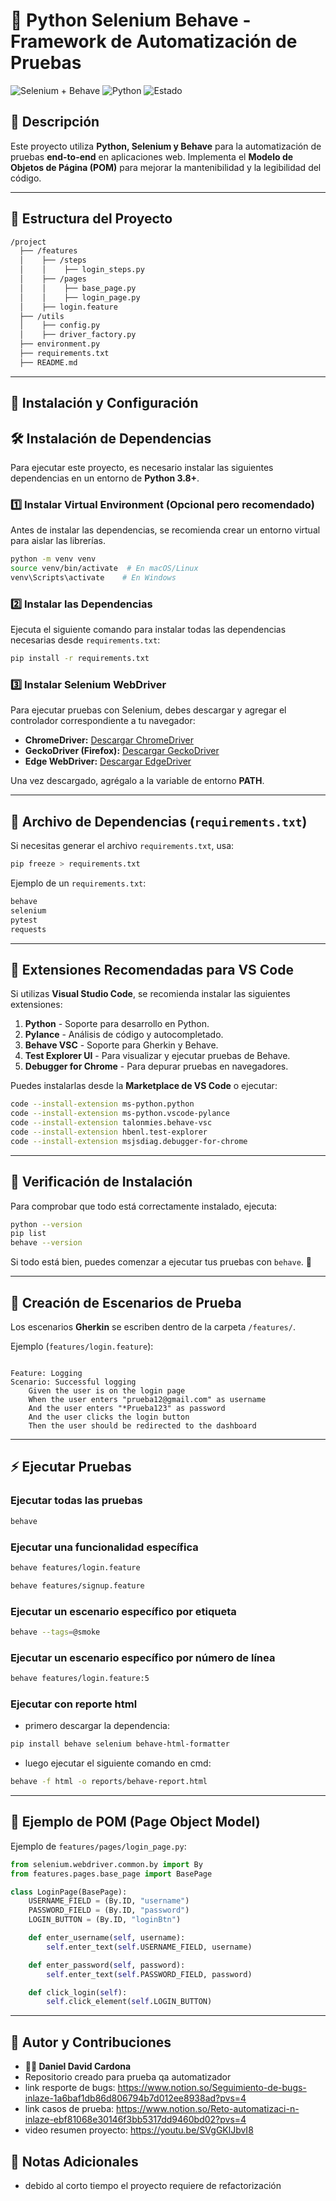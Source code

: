 # **📌 Python Selenium Behave - Framework de Automatización de Pruebas**

![Selenium + Behave](https://img.shields.io/badge/Selenium-Behave-green) ![Python](https://img.shields.io/badge/Python-3.8%2B-blue) ![Estado](https://img.shields.io/badge/Estado-Activo-brightgreen)

## **🔹 Descripción**
Este proyecto utiliza **Python, Selenium y Behave** para la automatización de pruebas **end-to-end** en aplicaciones web. Implementa el **Modelo de Objetos de Página (POM)** para mejorar la mantenibilidad y la legibilidad del código.

---

## **📁 Estructura del Proyecto**
```bash
/project
  ├── /features
  │    ├── /steps
  │    │    ├── login_steps.py
  │    ├── /pages
  │    │    ├── base_page.py
  │    │    ├── login_page.py
  │    ├── login.feature
  ├── /utils
  │    ├── config.py
  │    ├── driver_factory.py
  ├── environment.py
  ├── requirements.txt
  ├── README.md
```

---

## **🚀 Instalación y Configuración**

## **🛠 Instalación de Dependencias**
Para ejecutar este proyecto, es necesario instalar las siguientes dependencias en un entorno de **Python 3.8+**.

### **1️⃣ Instalar Virtual Environment (Opcional pero recomendado)**
Antes de instalar las dependencias, se recomienda crear un entorno virtual para aislar las librerías.

```bash
python -m venv venv
source venv/bin/activate  # En macOS/Linux
venv\Scripts\activate    # En Windows
```

### **2️⃣ Instalar las Dependencias**
Ejecuta el siguiente comando para instalar todas las dependencias necesarias desde `requirements.txt`:

```bash
pip install -r requirements.txt
```

### **3️⃣ Instalar Selenium WebDriver**
Para ejecutar pruebas con Selenium, debes descargar y agregar el controlador correspondiente a tu navegador:

- **ChromeDriver:** [Descargar ChromeDriver](https://chromedriver.chromium.org/downloads)
- **GeckoDriver (Firefox):** [Descargar GeckoDriver](https://github.com/mozilla/geckodriver/releases)
- **Edge WebDriver:** [Descargar EdgeDriver](https://developer.microsoft.com/en-us/microsoft-edge/tools/webdriver/)

Una vez descargado, agrégalo a la variable de entorno **PATH**.

---

## **📜 Archivo de Dependencias (`requirements.txt`)**
Si necesitas generar el archivo `requirements.txt`, usa:

```bash
pip freeze > requirements.txt
```

Ejemplo de un `requirements.txt`:
```txt
behave
selenium
pytest
requests
```

---

## **🔹 Extensiones Recomendadas para VS Code**
Si utilizas **Visual Studio Code**, se recomienda instalar las siguientes extensiones:

1. **Python** - Soporte para desarrollo en Python.
2. **Pylance** - Análisis de código y autocompletado.
3. **Behave VSC** - Soporte para Gherkin y Behave.
4. **Test Explorer UI** - Para visualizar y ejecutar pruebas de Behave.
5. **Debugger for Chrome** - Para depurar pruebas en navegadores.

Puedes instalarlas desde la **Marketplace de VS Code** o ejecutar:

```bash
code --install-extension ms-python.python
code --install-extension ms-python.vscode-pylance
code --install-extension talonmies.behave-vsc
code --install-extension hbenl.test-explorer
code --install-extension msjsdiag.debugger-for-chrome
```

---

## **📌 Verificación de Instalación**
Para comprobar que todo está correctamente instalado, ejecuta:

```bash
python --version
pip list
behave --version
```

Si todo está bien, puedes comenzar a ejecutar tus pruebas con `behave`. 🚀

---

## **📝 Creación de Escenarios de Prueba**
Los escenarios **Gherkin** se escriben dentro de la carpeta `/features/`.

Ejemplo (`features/login.feature`):
```gherkin

Feature: Logging
Scenario: Successful logging
    Given the user is on the login page
    When the user enters "prueba12@gmail.com" as username
    And the user enters "*Prueba123" as password
    And the user clicks the login button
    Then the user should be redirected to the dashboard
```

---

## **⚡ Ejecutar Pruebas**
### **Ejecutar todas las pruebas**
```bash
behave
```

### **Ejecutar una funcionalidad específica**
```bash
behave features/login.feature
```

```bash
behave features/signup.feature
```

### **Ejecutar un escenario específico por etiqueta**
```bash
behave --tags=@smoke
```

### **Ejecutar un escenario específico por número de línea**
```bash
behave features/login.feature:5

```
### **Ejecutar con reporte html**

- primero descargar la dependencia:
```bash
pip install behave selenium behave-html-formatter

```

- luego ejecutar el siguiente comando en cmd:
```bash
behave -f html -o reports/behave-report.html


```

---


## **📜 Ejemplo de POM (Page Object Model)**
Ejemplo de `features/pages/login_page.py`:

```python
from selenium.webdriver.common.by import By
from features.pages.base_page import BasePage

class LoginPage(BasePage):
    USERNAME_FIELD = (By.ID, "username")
    PASSWORD_FIELD = (By.ID, "password")
    LOGIN_BUTTON = (By.ID, "loginBtn")

    def enter_username(self, username):
        self.enter_text(self.USERNAME_FIELD, username)

    def enter_password(self, password):
        self.enter_text(self.PASSWORD_FIELD, password)

    def click_login(self):
        self.click_element(self.LOGIN_BUTTON)
```

---

## **📝 Autor y Contribuciones**
- **👨‍💻 Daniel David Cardona**
- Repositorio creado para prueba qa automatizador
- link resporte de bugs: https://www.notion.so/Seguimiento-de-bugs-inlaze-1a6baf1db86d806794b7d012ee8938ad?pvs=4
- link casos de prueba: https://www.notion.so/Reto-automatizaci-n-inlaze-ebf81068e30146f3bb5317dd9460bd02?pvs=4
- video resumen proyecto: https://youtu.be/SVgGKlJbvI8

## **📝 Notas Adicionales**
- debido al corto tiempo el proyecto requiere de refactorización


